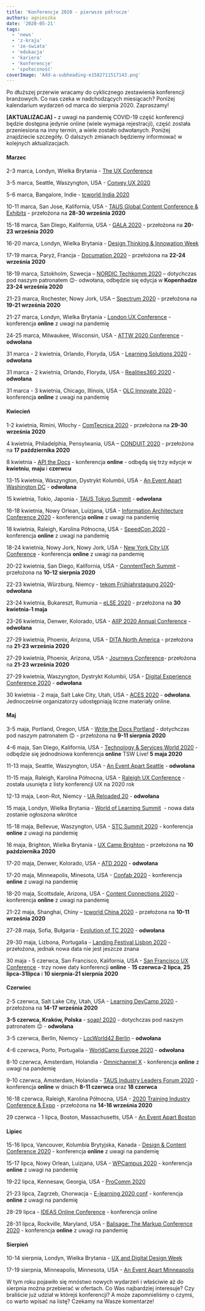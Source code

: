 ```yaml
---
title: 'Konferencje 2020 - pierwsze półrocze'
authors: agnieszka
date: '2020-05-21'
tags:
  - 'news'
  - 'z-kraju'
  - 'ze-świata'
  - 'edukacja'
  - 'kariera'
  - 'konferencje'
  - 'społeczność'
coverImage: 'Add-a-subheading-e1582711517143.png'
---
```


Po dłuższej przerwie wracamy do cyklicznego zestawienia konferencji branżowych.
Co nas czeka w nadchodzących miesiącach? Poniżej kalendarium wydarzeń od marca
do sierpnia 2020. Zapraszamy!

<!--truncate-->

**\[AKTUALIZACJA\] -** z uwagi na pandemię COVID-19 część konferencji będzie
dostępna jedynie online (wiele wymaga rejestracji), część została przeniesiona
na inny termin, a wiele zostało odwołanych. Poniżej znajdziecie szczegóły. O
dalszych zmianach będziemy informować w kolejnych aktualizacjach.

#### Marzec

2-3 marca, Londyn, Wielka Brytania - [The UX Conference](https://theuxconf.com/)

3-5 marca, Seattle, Waszyngton, USA - [Convey UX 2020](https://conveyux.com/)

5-6 marca, Bangalore, Indie - [tcworld India 2020](https://tcworld-india.com/)

10-11 marca, San Jose, Kalifornia, USA -
[TAUS Global Content Conference & Exhibits](https://www.taus.net/events/conferences/120-taus-global-content-conference-exhibits-2020)
\- przełożona na **28-30 września 2020**

15-18 marca, San Diego, Kalifornia, USA -
[GALA 2020](https://www.gala-global.org/conference/gala-2020-san-diego) -
przełożona na **20-23 września 2020**

16-20 marca, Londyn, Wielka Brytania -
[Design Thinking & Innowation Week](https://futurelondonacademy.co.uk/en/course/design-thinking-and-innovation)

17-19 marca, Paryż, Francja - [Documation 2020](http://www.documation.fr/) -
przełożona na **22-24 września 2020**

18-19 marca, Sztokholm, Szwecja
– [NORDIC Techkomm 2020](https://nordic-techkomm.com/) – dotychczas pod naszym
patronatem 😉- odwołana, odbędzie się edycja w **Kopenhadze 23-24 września
2020**

21-23 marca, Rochester, Nowy Jork, USA –
[Spectrum 2020](https://stc-rochester.org/spectrum-conference/) \- przełożona na
**19-21 września 2020**

21-27 marca, Londyn, Wielka Brytania -
[London UX Conference](https://www.nngroup.com/training/london/) - konferencja
**online** z uwagi na pandemię

24-25 marca, Milwaukee, Wisconsin, USA -
[ATTW 2020 Conference](https://attw.org/) - **odwołana**

31 marca - 2 kwietnia, Orlando, Floryda, USA -
[Learning Solutions 2020](https://www.learningsolutionscon.com/) \- **odwołana**

31 marca - 2 kwietnia, Orlando, Floryda, USA -
[Realities360 2020](https://www.realities360.com/) \- **odwołana**

31 marca - 3 kwietnia, Chicago, Illinois, USA -
[OLC Innovate 2020](https://onlinelearningconsortium.org/attend-2020/innovate/)
\- konferencja **online** z uwagi na pandemię

#### Kwiecień

1-2 kwietnia, Rimini, Włochy - [ComTecnica 2020](https://www.comtecnica.eu/en/)
\- przełożona na **29-30 września 2020**

4 kwietnia, Philadelphia, Pensylwania, USA –
[CONDUIT 2020](https://www.stcpmc.org/conferences/conduit-2020/) \- przełożona
na **17 października 2020**

8 kwietnia - [API the Docs](https://apithedocs.org/virtual) - konferencja
**online** \- odbędą się trzy edycje w **kwietniu**, **maju** i **czerwcu**

13-15 kwietnia, Waszyngton, Dystrykt Kolumbii, USA -
[An Event Apart Washington DC](https://aneventapart.com/event/washington-dc-2020)
\- **odwołana**

15 kwietnia, Tokio, Japonia -
[TAUS Tokyo Summit](https://www.taus.net/events/summits/125-taus-tokyo-summit)
\- **odwołana**

16-18 kwietnia, Nowy Orlean, Luizjana, USA -
[Information Architecture Conference 2020](http://www.theiaconference.com/) \-
konferencja **online** z uwagi na pandemię

18 kwietnia, Raleigh, Karolina Północna, USA -
[SpeedCon 2020](https://speedcon.net/speedcon/venue/) \- konferencja **online**
z uwagi na pandemię

18-24 kwietnia, Nowy Jork, Nowy Jork, USA -
[New York City UX Conference](https://www.nngroup.com/training/new-york-city/)
\- konferencja **online** z uwagi na pandemię

20-22 kwietnia, San Diego, Kalifornia, USA -
[ConntentTech Summit](https://www.contenttechsummit.com/) \- przełożona na
**10-12 sierpnia 2020**

22-23 kwietnia, Würzburg, Niemcy -
[tekom Frühjahrstagung 2020](https://fruehjahrstagung.tekom.de/)\- **odwołana**

23-24 kwietnia, Bukareszt, Rumunia –
[eLSE 2020](https://www.elseconference.eu/site/index) - przełożona na **30
kwietnia-1 maja**

23-26 kwietnia, Denwer, Kolorado, USA -
[AIIP 2020 Annual Conference](https://www.aiip.org/conference) \- **odwołana**

27-29 kwietnia, Phoenix, Arizona, USA -
[DITA North America](https://cm-strategies.com/) \- przełożona na **21-23
września 2020**

27-29 kwietnia, Phoenix, Arizona, USA -
[Journeys Conference](https://journeys.infomanagementcenter.com/)\- przełożona
na **21-23 września 2020**

27-29 kwietnia, Waszyngton, Dystrykt Kolumbii, USA -
[Digital Experience Conference 2020](http://digitalexperienceconference.com/2020/Default.aspx)
\- **odwołana**

30 kwietnia - 2 maja, Salt Lake City, Utah, USA -
[ACES 2020](https://aceseditors.org/conference) \- **odwołana**. Jednocześnie
organizatorzy udostępniają liczne materiały online.

#### Maj

3-5 maja, Portland, Oregon, USA -
[Write the Docs Portland](http://www.writethedocs.org/conf/portland/2020/) -
dotychczas pod naszym patronatem 😊 - przełożona na **9-11 sierpnia 2020**

4-6 maja, San Diego, Kalifornia, USA -
[Technology & Services World 2020](https://www.tsia.com/conference) \- odbędzie
się jednodniowa konferencja **online** TSW Live! **5 maja 2020**

11-13 maja, Seattle, Waszyngton, USA -
[An Event Apart Seattle](https://aneventapart.com/event/seattle-2020) \-
**odwołana**

11-15 maja, Raleigh, Karolina Północna, USA -
[Raleigh UX Conference](https://www.nngroup.com/training/raleigh/) \- została
usunięta z listy konferencji UX na 2020 rok

12-13 maja, Leon-Rot, Niemcy - [UA Reloaded 20](https://ua-reloaded.de/) \-
**odwołana**

15 maja, Londyn, Wielka Brytania -
[World of Learning Summit](https://www.learnevents.com/)  - nowa data zostanie
ogłoszona wkrótce

15-18 maja, Bellevue, Waszyngton, USA -
[STC Summit 2020](https://summit.stc.org/) \- konferencja **online** z uwagi na
pandemię

16 maja, Brighton, Wielka Brytania -
[UX Camp Brighton](https://www.uxcampbrighton.org/) \- przełożona na **10
pażdziernika 2020**

17-20 maja, Denwer, Kolorado, USA - [ATD 2020](https://atdconference.td.org/) -
**odwołana**

17-20 maja, Minneapolis, Minesota, USA -
[Confab 2020](https://www.confabevents.com/) \- konferencja **online** z uwagi
na pandemię

18-20 maja, Scottsdale, Arizona, USA -
[Content Connections 2020](https://www.acrolinx.com/cc/) \- konferencja
**online** z uwagi na pandemię

21-22 maja, Shanghai, Chiny –
[tcworld China 2020](https://www.tcworld-china.cn/en/) - przełożona na **10-11
września 2020**

27-28 maja, Sofia, Bułgaria -
[Evolution of TC 2020](https://evolution-of-tc.com/) \- **odwołana**

29-30 maja, Lizbona, Portugalia -
[Landing Festival Lisbon 2020](https://landingfestival.com/) \- przełożona,
jednak nowa data nie jest jeszcze znana

30 maja - 5 czerwca, San Francisco, Kalifornia, USA -
[San Francisco UX Conference](https://www.nngroup.com/training/san-francisco/)
\- trzy nowe daty konferencji **online** - **15 czerwca-2 lipca**, **25
lipca-31lipca** i **10 sierpnia-21 sierpnia 2020**

#### Czerwiec

2-5 czerwca, Salt Lake City, Utah, USA -
[Learning DevCamp 2020](http://learningdevcamp.com/) \- przełożona na **14-17
września 2020**

**3-5 czerwca, Kraków, Polska** - [soap! 2020](http://soapconf.com/) -
dotychczas pod naszym patronatem 😉 - **odwołana**

3-5 czerwca, Berlin, Niemcy - [LocWorld42 Berlin](https://locworld.com/) -
**odwołana**

4-6 czerwca, Porto, Portugalia -
[WorldCamp Europe 2020](https://2020.europe.wordcamp.org/) \- **odwołana**

8-10 czerwca, Amsterdam, Holandia -
[Omnichannel X](https://omnichannelx.digital/) \- konferencja **online** z uwagi
na pandemię

9-10 czerwca, Amsterdam, Holandia -
[TAUS Industry Leaders Forum 2020](https://www.taus.net/events/conferences/123-taus-industry-leaders-forum-2020) -
konferencja **online** w dniach **8-11 czerwca** oraz **18 czerwca**

16-18 czerwca, Raleigh, Karolina Północna, USA -
[2020 Training Industry Conference & Expo](https://tice.trainingindustry.com/event/32f2fec7-63d7-4be7-b54b-fd882c18e128/summary)
\- przełożona na **14-16 września 2020**

29 czerwca - 1 lipca, Boston, Massachusetts, USA -
[An Event Apart Boston](https://aneventapart.com/event/boston-2020)

#### Lipiec

15-16 lipca, Vancouver, Kolumbia Brytyjska, Kanada -
[Design & Content Conference 2020](https://content.design/) - konferencja
**online** z uwagi na pandemię

15-17 lipca, Nowy Orlean, Luizjana, USA -
[WPCampus 2020](https://2020.wpcampus.org/) \- konferencja **online** z uwagi na
pandemię

19-22 lipca, Kennesaw, Georgia, USA -
[ProComm 2020](https://procomm.ieee.org/procomm2020/)

21-23 lipca, Zagrzeb, Chorwacja -
[E-learning 2020 conf](https://www.elearning-conf.org/) \- konferencja
**online** z uwagi na pandemię

28-29 lipca -
[IDEAS Online Conference](https://ideas.infomanagementcenter.com/) - konferencja
online

28-31 lipca, Rockville, Maryland, USA -
[Balisage: The Markup Conference 2020](http://www.balisage.net/) - konferencja
**online** z uwagi na pandemię

#### Sierpień

10-14 sierpnia, Londyn, Wielka Brytania -
[UX and Digital Design Week](https://futurelondonacademy.co.uk/en/course/ux-and-digital-design)

17-19 sierpnia, Minneapolis, Minnesota, USA -
[An Event Apart Minneapolis](https://aneventapart.com/event/minneapolis-2020)

W tym roku pojawiło się mnóstwo nowych wydarzeń i właściwie aż do sierpnia można
przebierać w ofertach. Co Was najbardziej interesuje? Czy braliście już udział w
którejś konferencji? A może zapomnieliśmy o czymś, co warto wpisać na listę?
Czekamy na Wasze komentarze!
